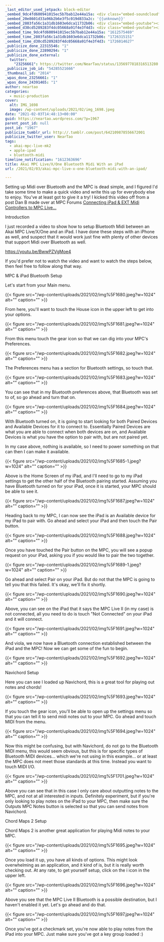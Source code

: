 ```yaml
---
_last_editor_used_jetpack: block-editor
_oembed_9dc4fd600941015ec5b7bab12e44a15a: <div class="embed-soundcloud"><iframe title="Creating A Monster by NearTao" width="500" height="400" scrolling="no" frameborder="no" src="https://w.soundcloud.com/player/?visual=true&url=https%3A%2F%2Fapi.soundcloud.com%2Ftracks%2F980050900&show_artwork=true&maxwidth=500&maxheight=750&dnt=1"></iframe></div>
_oembed_20e8601d33a96b2b6e3f5c019d833a2c: '{{unknown}}'
_oembed_2803fa56c1a31db1603e6dca11732b06: <div class="embed-youtube"><iframe title="Akai MPC Live/X Bluetooth Midi With an iPad" width="500" height="281" src="https://www.youtube.com/embed/BwwPZVgMoe4?feature=oembed" frameborder="0" allow="accelerometer; autoplay; clipboard-write; encrypted-media; gyroscope; picture-in-picture; web-share" referrerpolicy="strict-origin-when-cross-origin" allowfullscreen></iframe></div>
_oembed_d30cd5289283f4dc05668a91f4e3f4d3: <div class="embed-youtube"><iframe title="Akai MPC Live/X Bluetooth Midi With an iPad" width="750" height="422" src="https://www.youtube.com/embed/BwwPZVgMoe4?feature=oembed" frameborder="0" allow="accelerometer; autoplay; clipboard-write; encrypted-media; gyroscope; picture-in-picture; web-share" referrerpolicy="strict-origin-when-cross-origin" allowfullscreen></iframe></div>
_oembed_time_9dc4fd600941015ec5b7bab12e44a15a: "1612575469"
_oembed_time_2803fa56c1a31db1603e6dca11732b06: "1726315151"
_oembed_time_d30cd5289283f4dc05668a91f4e3f4d3: "1726014627"
_publicize_done_22315546: "1"
_publicize_done_22890294: "1"
_publicize_done_external:
  twitter:
    "23256661": https://twitter.com/NearTao/status/1356977818316513280
_publicize_job_id: "54285521666"
_thumbnail_id: "2014"
_wpas_done_23256661: "1"
_wpas_done_24391465: "1"
author: neartao
categories:
  - music-production
cover:
  alt: IMG_1698
  image: /wp-content/uploads/2021/02/img_1698.jpeg
date: "2021-02-03T14:48:13+00:00"
guid: https://neartao.wordpress.com/?p=1967
parent_post_id: null
post_id: "1967"
publicize_tumblr_url: http://.tumblr.com/post/642109878556672001
publicize_twitter_user: NearTao
tags:
  - akai-mpc-live-mk2
  - apple-ipad
  - bluetooth-midi
timeline_notification: "1612363696"
title: Akai MPC Live/X/One Bluetooth Midi With an iPad
url: /2021/02/03/akai-mpc-live-x-one-bluetooth-midi-with-an-ipad/

---
```

Setting up Midi over Bluetooth and the MPC is dead simple, and I figured I'd take some time to make a quick video and write this up for everybody else to enjoy. You've at least got to give it a try! I kicked this video off from a post Dan B made over at MPC Forums [Connecting iPad & EXT Midi Controllers to MPC Live...](https://www.mpc-forums.com/viewtopic.php?f=48&t=210326&p=1824493#p1824493)

Introduction

I just recorded a video to show how to setup Bluetooth Midi between an Akai MPC Live/X/One and an iPad. I have done these steps with an iPhone as well, and suspect that it would work just fine with plenty of other devices that support Midi over Bluetooth as well.

https://youtu.be/BwwPZVgMoe4

If you'd prefer not to watch the video and want to watch the steps below, then feel free to follow along that way.

MPC & iPad Bluetooth Setup

Let's start from your Main menu.

{{< figure src="/wp-content/uploads/2021/02/img%5F1680.jpeg?w=1024" alt="" caption="" >}}

From here, you'll want to touch the House icon in the upper left to get into your options.

{{< figure src="/wp-content/uploads/2021/02/img%5F1681.jpeg?w=1024" alt="" caption="" >}}

From this menu touch the gear icon so that we can dig into your MPC's Preferences.

{{< figure src="/wp-content/uploads/2021/02/img%5F1682.jpeg?w=1024" alt="" caption="" >}}

The Preferences menu has a section for Bluetooth settings, so touch that.

{{< figure src="/wp-content/uploads/2021/02/img%5F1683.jpeg?w=1024" alt="" caption="" >}}

You can see that in my Bluetooth preferences above, that Bluetooth was set to of, so go ahead and turn that on.

{{< figure src="/wp-content/uploads/2021/02/img%5F1684.jpeg?w=1024" alt="" caption="" >}}

With Bluetooth turned on, it is going to start looking for both Paired Devices and Available Devices for it to connect to. Essentially Paired Devices are what you are able to connect when both devices are on, and Available Devices is what you have the option to pair with, but are not paired yet.

In my case above, nothing is available, so I need to power something on that can then I can make it available.

{{< figure src="/wp-content/uploads/2021/02/img%5F1685-1.jpeg?w=1024" alt="" caption="" >}}

Above is the Home Screen of my iPad, and I'll need to go to my iPad settings to get the other half of the Bluetooth pairing started. Assuming you have Bluetooth turned on for your iPad, once it is started, your MPC should be able to see it.

{{< figure src="/wp-content/uploads/2021/02/img%5F1687.jpeg?w=1024" alt="" caption="" >}}

Heading back to my MPC, I can now see the iPad is an Available device for my iPad to pair with. Go ahead and select your iPad and then touch the Pair button.

{{< figure src="/wp-content/uploads/2021/02/img%5F1688.jpeg?w=1024" alt="" caption="" >}}

Once you have touched the Pair button on the MPC, you will see a popup request on your iPad, asking you if you would like to pair the two together.

{{< figure src="/wp-content/uploads/2021/02/img%5F1689-1.jpeg?w=1024" alt="" caption="" >}}

Go ahead and select Pair on your iPad. But do not that the MPC is going to tell you that this failed. It's okay, we'll fix it shortly.

{{< figure src="/wp-content/uploads/2021/02/img%5F1690.jpeg?w=1024" alt="" caption="" >}}

Above, you can see on the iPad that it says the MPC Live II (in my case) is not connected, all you need to do is touch "Not Connected" on your iPad and it will connect.

{{< figure src="/wp-content/uploads/2021/02/img%5F1691.jpeg?w=1024" alt="" caption="" >}}

And viola, we now have a Bluetooth connection established between the iPad and the MPC! Now we can get some of the fun to begin.

{{< figure src="/wp-content/uploads/2021/02/img%5F1692.jpeg?w=1024" alt="" caption="" >}}

Navichord Setup

Here you can see I loaded up Navichord, this is a great tool for playing out notes and chords!

{{< figure src="/wp-content/uploads/2021/02/img%5F1693.jpeg?w=1024" alt="" caption="" >}}

If you touch the gear icon, you'll be able to open up the settings menu so that you can tell it to send midi notes out to your MPC. Go ahead and touch MIDI from the menu.

{{< figure src="/wp-content/uploads/2021/02/img%5F1694.jpeg?w=1024" alt="" caption="" >}}

Now this might be confusing, but with Navichord, do not go to the Bluetooth MIDI menu, this would seem obvious, but this is for specific types of Bluetooth MIDI devices... which we're not using in this example... or at least the MPC does not meet those standards at this time. Instead you want to touch MIDI I/O.

{{< figure src="/wp-content/uploads/2021/02/img%5F1701.jpeg?w=1024" alt="" caption="" >}}

Above you can see that in this case I only care about outputting notes to the MPC, and not at all interested in inputs. Definitely experiment, but if you're only looking to play notes on the iPad to your MPC, then make sure the Outputs MPC Notes button is selected so that you can send notes from Navichord.

Chord Maps 2 Setup

Chord Maps 2 is another great application for playing Midi notes to your MPC.

{{< figure src="/wp-content/uploads/2021/02/img%5F1695.jpeg?w=1024" alt="" caption="" >}}

Once you load it up, you have all kinds of options. This might look overwhelming as an application, and it kind of is, but it is really worth checking out. At any rate, to get yourself setup, click on the i icon in the upper left.

{{< figure src="/wp-content/uploads/2021/02/img%5F1696.jpeg?w=1024" alt="" caption="" >}}

Above you see that the MPC Live II Bluetooth is a possible destination, but I haven't enabled it yet. Let's go ahead and do that.

{{< figure src="/wp-content/uploads/2021/02/img%5F1697.jpeg?w=1024" alt="" caption="" >}}

Once you've got a checkmark set, you're now able to play notes from the iPad into your MPC. Just make sure you've got a key group loaded :)
